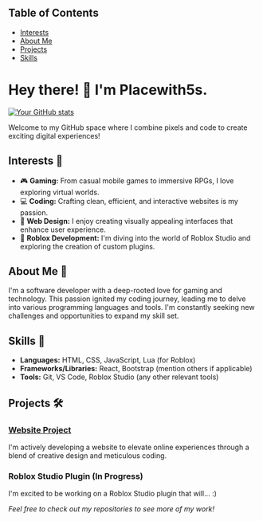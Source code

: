 ## Table of Contents

- [Interests](#interests-)
- [About Me](#about-me-)
- [Projects](#projects-)
- [Skills](#skills-) 

# Hey there! 👋 I'm Placewith5s.

[![Your GitHub stats](https://github-readme-stats.vercel.app/api?username=Placewith5s&show_icons=true&theme=radical)](https://github.com/anuraghazra/github-readme-stats)

Welcome to my GitHub space where I combine pixels and code to create exciting digital experiences!

## Interests 🚀

- 🎮 **Gaming:** From casual mobile games to immersive RPGs, I love exploring virtual worlds.
- 💻 **Coding:** Crafting clean, efficient, and interactive websites is my passion.
- 🎨 **Web Design:** I enjoy creating visually appealing interfaces that enhance user experience. 
- 🤖 **Roblox Development:** I'm diving into the world of Roblox Studio and exploring the creation of custom plugins.

## About Me 🌟

I'm a software developer with a deep-rooted love for gaming and technology. This passion ignited my coding journey, leading me to delve into various programming languages and tools. I'm constantly seeking new challenges and opportunities to expand my skill set.

## Skills 🔧

- **Languages:** HTML, CSS, JavaScript, Lua (for Roblox)
- **Frameworks/Libraries:** React, Bootstrap (mention others if applicable)
- **Tools:** Git, VS Code, Roblox Studio (any other relevant tools)

## Projects 🛠️

### [Website Project](https://github.com/Placewith5s/Website)

I'm actively developing a website to elevate online experiences through a blend of creative design and meticulous coding. 

### Roblox Studio Plugin (In Progress)

I'm excited to be working on a Roblox Studio plugin that will... :)

*Feel free to check out my repositories to see more of my work!*

